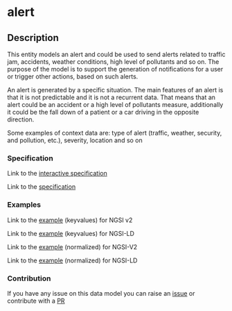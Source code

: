 # alert

## Description 

This entity models an alert and could be used to send alerts related to traffic
jam, accidents, weather conditions, high level of pollutants and so on. The
purpose of the model is to support the generation of notifications for a user or
trigger other actions, based on such alerts.

An alert is generated by a specific situation. The main features of an alert is
that it is not predictable and it is not a recurrent data. That means that an
alert could be an accident or a high level of pollutants measure, additionally
it could be the fall down of a patient or a car driving in the opposite
direction.

Some examples of context data are: type of alert (traffic, weather, security,
and pollution, etc.), severity, location and so on

### Specification

Link to the [interactive specification](https://swagger.lab.fiware.org/?url=https://smart-data-models.github.io/dataModel.Alert/alert/swagger.yaml)

Link to the [specification](https://github.com/smart-data-models/dataModel.Alert/blob/master/alert/doc/spec.md)
### Examples

Link to the [example](https://smart-data-models.github.io/dataModel.Alert/alert/examples/example.json) (keyvalues) for NGSI v2

Link to the [example](https://smart-data-models.github.io/dataModel.Alert/alert/examples/example.jsonld) (keyvalues) for NGSI-LD

Link to the [example](https://smart-data-models.github.io/dataModel.Alert/alert/examples/example-normalized.json) (normalized) for NGSI-V2

Link to the [example](https://smart-data-models.github.io/dataModel.Alert/alert/examples/example-normalized.jsonld) (normalized) for NGSI-LD
### Contribution

 If you have any issue on this data model you can raise an [issue](https://github.com/smart-data-models/dataModel.Alert/issues)  or contribute with a [PR](https://github.com/smart-data-models/dataModel.Alert/pulls)